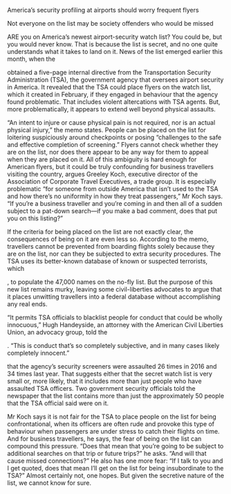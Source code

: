 America’s security profiling at airports should worry frequent flyers

Not everyone on the list may be society offenders who would be missed

ARE you on America’s newest airport-security watch list? You could be, but you would never know. That is because the list is secret, and no one quite understands what it takes to land on it. News of the list emerged earlier this month, when the 

 obtained a five-page internal directive from the Transportation Security Administration (TSA), the government agency that oversees airport security in America. It revealed that the TSA could place flyers on the watch list, which it created in February, if they engaged in behaviour that the agency found problematic. That includes violent altercations with TSA agents. But, more problematically, it appears to extend well beyond physical assaults.

“An intent to injure or cause physical pain is not required, nor is an actual physical injury,” the memo states. People can be placed on the list for loitering suspiciously around checkpoints or posing “challenges to the safe and effective completion of screening.” Flyers cannot check whether they are on the list, nor does there appear to be any way for them to appeal when they are placed on it. All of this ambiguity is hard enough for American flyers, but it could be truly confounding for business travellers visiting the country, argues Greeley Koch, executive director of the Association of Corporate Travel Executives, a trade group. It is especially problematic “for someone from outside America that isn’t used to the TSA and how there’s no uniformity in how they treat passengers,” Mr Koch says. “If you’re a business traveller and you’re coming in and then all of a sudden subject to a pat-down search—if you make a bad comment, does that put you on this listing?”

If the criteria for being placed on the list are not exactly clear, the consequences of being on it are even less so. According to the memo, travellers cannot be prevented from boarding flights solely because they are on the list, nor can they be subjected to extra security procedures. The TSA uses its better-known database of known or suspected terrorists, which 

, to populate the 47,000 names on the no-fly list. But the purpose of this new list remains murky, leaving some civil-liberties advocates to argue that it places unwitting travellers into a federal database without accomplishing any real ends. 

“It permits TSA officials to blacklist people for conduct that could be wholly innocuous,” Hugh Handeyside, an attorney with the American Civil Liberties Union, an advocacy group, told the 

. “This is conduct that’s so completely subjective, and in many cases likely completely innocent.”

that the agency’s security screeners were assaulted 26 times in 2016 and 34 times last year. That suggests either that the secret watch list is very small or, more likely, that it includes more than just people who have assaulted TSA officers. Two government security officials told the newspaper that the list contains more than just the approximately 50 people that the TSA official said were on it.

Mr Koch says it is not fair for the TSA to place people on the list for being confrontational, when its officers are often rude and provoke this type of behaviour when passengers are under stress to catch their flights on time. And for business travellers, he says, the fear of being on the list can compound this pressure. “Does that mean that you’re going to be subject to additional searches on that trip or future trips?” he asks. “And will that cause missed connections?” He also has one more fear: “If I talk to you and I get quoted, does that mean I’ll get on the list for being insubordinate to the TSA?” Almost certainly not, one hopes. But given the secretive nature of the list, we cannot know for sure.
